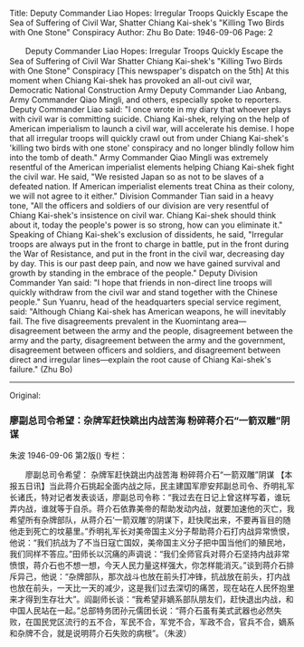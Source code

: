 Title: Deputy Commander Liao Hopes: Irregular Troops Quickly Escape the Sea of Suffering of Civil War, Shatter Chiang Kai-shek's "Killing Two Birds with One Stone" Conspiracy
Author: Zhu Bo
Date: 1946-09-06
Page: 2

　　Deputy Commander Liao Hopes:
    Irregular Troops Quickly Escape the Sea of Suffering of Civil War
    Shatter Chiang Kai-shek's "Killing Two Birds with One Stone" Conspiracy
    [This newspaper's dispatch on the 5th] At this moment when Chiang Kai-shek has provoked an all-out civil war, Democratic National Construction Army Deputy Commander Liao Anbang, Army Commander Qiao Mingli, and others, especially spoke to reporters. Deputy Commander Liao said: "I once wrote in my diary that whoever plays with civil war is committing suicide. Chiang Kai-shek, relying on the help of American imperialism to launch a civil war, will accelerate his demise. I hope that all irregular troops will quickly crawl out from under Chiang Kai-shek's 'killing two birds with one stone' conspiracy and no longer blindly follow him into the tomb of death." Army Commander Qiao Mingli was extremely resentful of the American imperialist elements helping Chiang Kai-shek fight the civil war. He said, "We resisted Japan so as not to be slaves of a defeated nation. If American imperialist elements treat China as their colony, we will not agree to it either." Division Commander Tian said in a heavy tone, "All the officers and soldiers of our division are very resentful of Chiang Kai-shek's insistence on civil war. Chiang Kai-shek should think about it, today the people's power is so strong, how can you eliminate it." Speaking of Chiang Kai-shek's exclusion of dissidents, he said, "Irregular troops are always put in the front to charge in battle, put in the front during the War of Resistance, and put in the front in the civil war, decreasing day by day. This is our past deep pain, and now we have gained survival and growth by standing in the embrace of the people." Deputy Division Commander Yan said: "I hope that friends in non-direct line troops will quickly withdraw from the civil war and stand together with the Chinese people." Sun Yuanru, head of the headquarters special service regiment, said: "Although Chiang Kai-shek has American weapons, he will inevitably fail. The five disagreements prevalent in the Kuomintang area—disagreement between the army and the people, disagreement between the army and the party, disagreement between the army and the government, disagreement between officers and soldiers, and disagreement between direct and irregular lines—explain the root cause of Chiang Kai-shek's failure." (Zhu Bo)



<hr /> 

Original: 


### 廖副总司令希望：杂牌军赶快跳出内战苦海  粉碎蒋介石“一箭双雕”阴谋
朱波
1946-09-06
第2版()
专栏：

　　廖副总司令希望：
    杂牌军赶快跳出内战苦海
    粉碎蒋介石“一箭双雕”阴谋
    【本报五日讯】当此蒋介石挑起全面内战之际，民主建国军廖安邦副总司令、乔明礼军长诸氏，特对记者发表谈话，廖副总司令称：“我过去在日记上曾这样写着，谁玩弄内战，谁就等于自杀。蒋介石依靠美帝的帮助发动内战，就要加速他的灭亡，我希望所有杂牌部队，从蒋介石‘一箭双雕’的阴谋下，赶快爬出来，不要再盲目的随他走到死亡的坟墓里。”乔明礼军长对美帝国主义分子帮助蒋介石打内战异常愤恨，他说：“我们抗战为了不当日寇亡国奴，美帝国主义分子把中国当他们的殖民地，我们同样不答应。”田师长以沉痛的声调说：“我们全师官兵对蒋介石坚持内战非常愤恨，蒋介石也不想一想，今天人民力量这样强大，你怎样能消灭。”谈到蒋介石排斥异己，他说：“杂牌部队，那次战斗也放在前头打冲锋，抗战放在前头，打内战也放在前头，一天比一天的减少，这是我们过去深切的痛苦，现在站在人民怀抱里来才得到生存壮大”。阎副师长谈：“我希望非嫡系部队朋友们，赶快退出内战，和中国人民站在一起。”总部特务团孙元儒团长说：“蒋介石虽有美式武器也必然失败，在国民党区流行的五不合，军民不合，军党不合，军政不合，官兵不合，嫡系和杂牌不合，就是说明蒋介石失败的病根”。（朱波）
